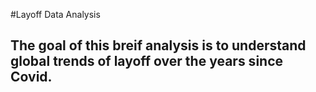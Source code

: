 #Layoff Data Analysis
## The goal of this breif analysis is to understand global trends of layoff over the years since Covid. 
